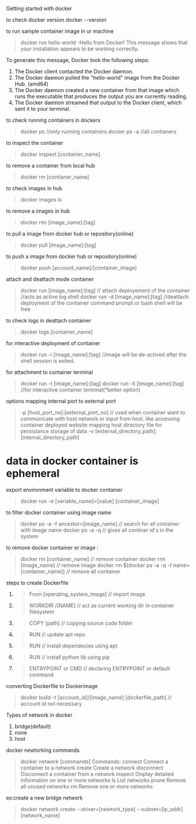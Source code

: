 Getting started with docker 

to check docker version
docker --version

to run sample container image in ur machine 
> docker run hello-world
-Hello from Docker!
This message shows that your installation appears to be working correctly.

To generate this message, Docker took the following steps:  
 1. The Docker client contacted the Docker daemon.
 2. The Docker daemon pulled the "hello-world" image from the Docker Hub.
    (amd64)
 3. The Docker daemon created a new container from that image which runs the
    executable that produces the output you are currently reading.
 4. The Docker daemon streamed that output to the Docker client, which sent it
    to your terminal.

to check running containers in dockers
 > docker ps //only running containers
 > docker ps -a //all contianers

to inspect the container 
>docker inspect [container_name]


to remove a container from local hub
> docker rm [contianer_name]

to check images in hub
> docker images ls

to remove a images in hub
> docker rmi [image_name]:[tag]

to pull a image from docker hub or repository(online)
> docker pull [image_name]:[tag]

to push a image from docker hub or repository(online)
> docker push [account_name]/[container_image]

attach and deattach mode container
> docker run [image_name]:[tag] // attach deployement of the container  //acts as active log shell
> docker run -d [image_name]:[tag] //deattach deployment of the container command prompt or bash shell will be free

to check logs in deattach container 
>docker logs [container_name]

for interactive deployment of container 
> docker run -i [image_name]:[tag]  //image will be de-actived after the shell session is exited.

for attachment to container terminal
> docker run -t [image_name]:[tag]
> docker run -it [image_name]:[tag]  //for interactive container terminal(*better option)

options
mapping internal port to external port
> -p  [host_port_no]:[external_port_no] // used when container want to communicate with host network or input from host. like accessing container deployed website
mapping host directory file for persistance storage of data
> -v  [external_directory_path]:[internal_directory_path]  

# data in docker container is ephemeral 

export environment variable to docker container
> docker run -e [variable_name]=[value]  [container_image]

to filter docker container using image name
> docker ps -a -f ancestor=[image_name] // search for all container with image name
> docker ps -a -q   // gives all continer id's in the system
>   

to remove docker container or image :
> docker rm [container_name] // remove container
> docker rmi [image_name] // remove image
> docker rm $(docker ps -a -q -f name=[container_name]) // remove all container



steps to create Dockerfile 
1. > From [operating_system_image]      // import image
2. > WORKDIR /[NAME] // act as current working dir in container filesystem
3. > COPY  [path]         // copying source code  folder
4. > RUN              // update apt repo
5. > RUN              // install dependecies using apt
6. > RUN              // install python lib using pip
7. > ENTRYPOINT or CMD       // declaring ENTRYPOINT or default command

converting Dockerfile to Dockerimage
>docker build -t [account_id]/[image_name] [dockerfile_path] // account id not necessary 





Types of network in docker 
1. bridge(default)
2. none
3. host

docker newtorking commands
> docker  network [commands]
> Commands:
>  connect     Connect a container to a network
>  create      Create a network
>  disconnect  Disconnect a container from a network
>  inspect     Display detailed information on one or more networks
>  ls          List networks
>  prune       Remove all unused networks
>  rm          Remove one or more networks

ex:create a new bridge network
> docker network create  --driver=[newtork_type]  --subnet=[ip_addr] [network_name]



